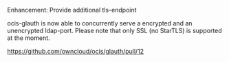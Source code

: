 Enhancement: Provide additional tls-endpoint

ocis-glauth is now able to concurrently serve a encrypted and an unencrypted ldap-port. Please note that only
SSL (no StarTLS) is supported at the moment.

<https://github.com/owncloud/ocis/glauth/pull/12>
